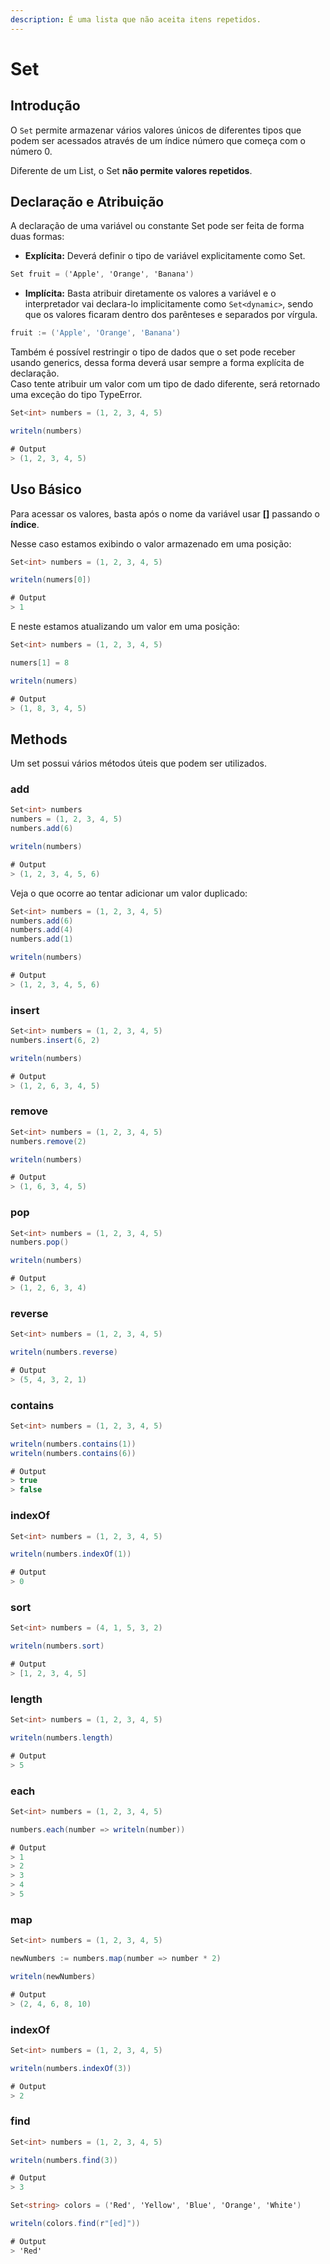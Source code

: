 ```yaml
---
description: É uma lista que não aceita itens repetidos.
---
```


# Set

## Introdução

O `Set` permite armazenar vários valores únicos de diferentes tipos que podem ser acessados através de um índice número que começa com o número 0.

Diferente de um List, o Set **não permite valores repetidos**.

## Declaração e Atribuição

A declaração de uma variável ou constante Set pode ser feita de forma duas formas:

* **Explícita:** Deverá definir o tipo de variável explicitamente como Set.

```csharp
Set fruit = ('Apple', 'Orange', 'Banana')
```

* **Implícita:** Basta atribuir diretamente os valores a variável e o interpretador vai declara-lo implicitamente como `Set<dynamic>`, sendo que os valores ficaram dentro dos parênteses e separados por vírgula.

```go
fruit := ('Apple', 'Orange', 'Banana')
```

Também é possível restringir o tipo de dados que o set pode receber usando generics, dessa forma deverá usar sempre a forma explícita de declaração.  
Caso tente atribuir um valor com um tipo de dado diferente, será retornado uma exceção do tipo TypeError.

```csharp
Set<int> numbers = (1, 2, 3, 4, 5)

writeln(numbers)

# Output
> (1, 2, 3, 4, 5)
```

## Uso Básico

Para acessar os valores, basta após o nome da variável usar **\[\]** passando o **índice**.

Nesse caso estamos exibindo o valor armazenado em uma posição:

```csharp
Set<int> numbers = (1, 2, 3, 4, 5)

writeln(numers[0])

# Output
> 1
```

E neste estamos atualizando um valor em uma posição:

```csharp
Set<int> numbers = (1, 2, 3, 4, 5)

numers[1] = 8

writeln(numers)

# Output
> (1, 8, 3, 4, 5)
```

## Methods

Um set possui vários métodos úteis que podem ser utilizados.

### add

```csharp
Set<int> numbers
numbers = (1, 2, 3, 4, 5)
numbers.add(6)

writeln(numbers)

# Output
> (1, 2, 3, 4, 5, 6)
```

Veja o que ocorre ao tentar adicionar um valor duplicado:

```csharp
Set<int> numbers = (1, 2, 3, 4, 5)
numbers.add(6)
numbers.add(4)
numbers.add(1)

writeln(numbers)

# Output
> (1, 2, 3, 4, 5, 6)
```

### insert

```csharp
Set<int> numbers = (1, 2, 3, 4, 5)
numbers.insert(6, 2)

writeln(numbers)

# Output
> (1, 2, 6, 3, 4, 5)
```

### remove

```csharp
Set<int> numbers = (1, 2, 3, 4, 5)
numbers.remove(2)

writeln(numbers)

# Output
> (1, 6, 3, 4, 5)
```

### pop

```csharp
Set<int> numbers = (1, 2, 3, 4, 5)
numbers.pop()

writeln(numbers)

# Output
> (1, 2, 6, 3, 4)
```

### reverse

```csharp
Set<int> numbers = (1, 2, 3, 4, 5)

writeln(numbers.reverse)

# Output
> (5, 4, 3, 2, 1)
```

### contains

```csharp
Set<int> numbers = (1, 2, 3, 4, 5)

writeln(numbers.contains(1))
writeln(numbers.contains(6))

# Output
> true
> false
```

### indexOf

```csharp
Set<int> numbers = (1, 2, 3, 4, 5)

writeln(numbers.indexOf(1))

# Output
> 0
```

### sort

```csharp
Set<int> numbers = (4, 1, 5, 3, 2)

writeln(numbers.sort)

# Output
> [1, 2, 3, 4, 5]
```

### length

```csharp
Set<int> numbers = (1, 2, 3, 4, 5)

writeln(numbers.length)

# Output
> 5
```

### each

```csharp
Set<int> numbers = (1, 2, 3, 4, 5)

numbers.each(number => writeln(number))

# Output
> 1
> 2
> 3
> 4
> 5
```

### map

```csharp
Set<int> numbers = (1, 2, 3, 4, 5)

newNumbers := numbers.map(number => number * 2)

writeln(newNumbers)

# Output
> (2, 4, 6, 8, 10)
```

### indexOf

```csharp
Set<int> numbers = (1, 2, 3, 4, 5)

writeln(numbers.indexOf(3))

# Output
> 2
```

### find

```csharp
Set<int> numbers = (1, 2, 3, 4, 5)

writeln(numbers.find(3))

# Output
> 3
```

```csharp
Set<string> colors = ('Red', 'Yellow', 'Blue', 'Orange', 'White')

writeln(colors.find(r"[ed]"))

# Output
> 'Red'
```



